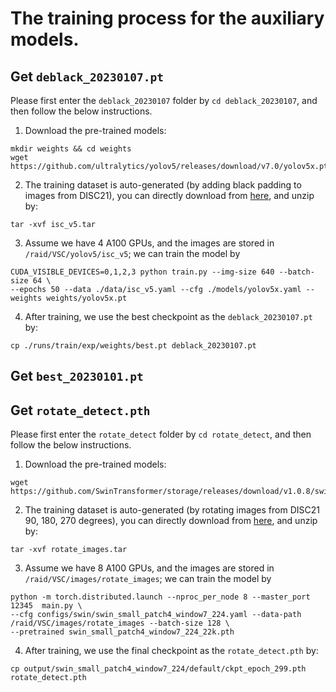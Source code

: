 # The training process for the auxiliary models.

## Get ```deblack_20230107.pt```

Please first enter the ```deblack_20230107``` folder by ```cd deblack_20230107```, and then follow the below instructions.

1. Download the pre-trained models:
```
mkdir weights && cd weights
wget https://github.com/ultralytics/yolov5/releases/download/v7.0/yolov5x.pt
```

2. The training dataset is auto-generated (by adding black padding to images from DISC21), you can directly download from [here](), and unzip by:
```
tar -xvf isc_v5.tar
```

3. Assume we have $4$ A100 GPUs, and the images are stored in ```/raid/VSC/yolov5/isc_v5```; we can train the model by

```
CUDA_VISIBLE_DEVICES=0,1,2,3 python train.py --img-size 640 --batch-size 64 \
--epochs 50 --data ./data/isc_v5.yaml --cfg ./models/yolov5x.yaml --weights weights/yolov5x.pt
```

4. After training, we use the best checkpoint as the ```deblack_20230107.pt``` by:
```
cp ./runs/train/exp/weights/best.pt deblack_20230107.pt
```

## Get ```best_20230101.pt```

## Get ```rotate_detect.pth```

Please first enter the ```rotate_detect``` folder by ```cd rotate_detect```, and then follow the below instructions.

1. Download the pre-trained models:
```
wget https://github.com/SwinTransformer/storage/releases/download/v1.0.8/swin_small_patch4_window7_224_22k.pth
```

2. The training dataset is auto-generated (by rotating images from  DISC21 90, 180, 270 degrees), you can directly download from [here](https://drive.google.com/file/d/12N0pXF2dP1NNRvXnJZKzGtGajnQAwRtZ/view?usp=share_link), and unzip by:
```
tar -xvf rotate_images.tar
```

3. Assume we have $8$ A100 GPUs, and the images are stored in ```/raid/VSC/images/rotate_images```; we can train the model by

```
python -m torch.distributed.launch --nproc_per_node 8 --master_port 12345  main.py \
--cfg configs/swin/swin_small_patch4_window7_224.yaml --data-path /raid/VSC/images/rotate_images --batch-size 128 \
--pretrained swin_small_patch4_window7_224_22k.pth
```

4. After training, we use the final checkpoint as the ```rotate_detect.pth``` by: 

```
cp output/swin_small_patch4_window7_224/default/ckpt_epoch_299.pth rotate_detect.pth
```
